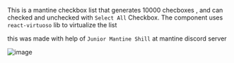 This is a mantine checkbox list that generates 10000 checboxes , and can checked and unchecked with `Select All` Checkbox.
The component uses `react-virtuoso` lib to virtualize the list

this was made with help of `Junior Mantine Shill` at mantine discord server

![image](https://github.com/Muhammad-Arsalan31/virtual-checkbox-list/assets/31656210/b8ad43b2-b294-4805-a0a0-1ae081fcf680)
